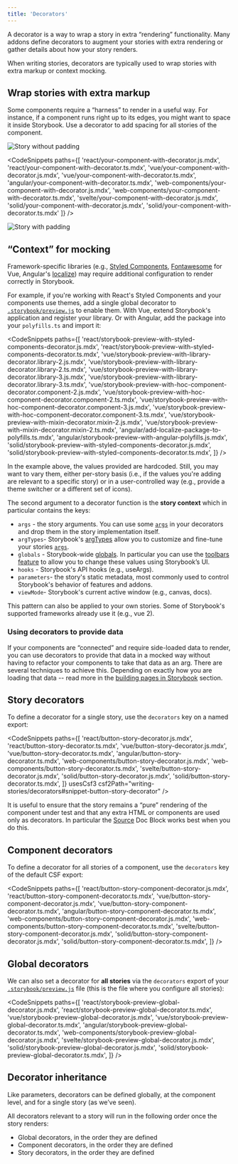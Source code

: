```yaml
---
title: 'Decorators'
---
```


<YouTubeCallout id="4yi_yCTkgng" title="Storybook Decorators Crash Course" />

A decorator is a way to wrap a story in extra “rendering” functionality. Many addons define decorators to augment your stories with extra rendering or gather details about how your story renders.

When writing stories, decorators are typically used to wrap stories with extra markup or context mocking.

## Wrap stories with extra markup

Some components require a “harness” to render in a useful way. For instance, if a component runs right up to its edges, you might want to space it inside Storybook. Use a decorator to add spacing for all stories of the component.

![Story without padding](./decorators-no-padding.png)

<CodeSnippets
paths={[
'react/your-component-with-decorator.js.mdx',
'react/your-component-with-decorator.ts.mdx',
'vue/your-component-with-decorator.js.mdx',
'vue/your-component-with-decorator.ts.mdx',
'angular/your-component-with-decorator.ts.mdx',
'web-components/your-component-with-decorator.js.mdx',
'web-components/your-component-with-decorator.ts.mdx',
'svelte/your-component-with-decorator.js.mdx',
'solid/your-component-with-decorator.js.mdx',
'solid/your-component-with-decorator.ts.mdx'
]}
/>

![Story with padding](./decorators-padding.png)

## “Context” for mocking

Framework-specific libraries (e.g., [Styled Components](https://styled-components.com/), [Fontawesome](https://github.com/FortAwesome/vue-fontawesome) for Vue, Angular's [localize](https://angular.io/api/localize)) may require additional configuration to render correctly in Storybook.

For example, if you're working with React's Styled Components and your components use themes, add a single global decorator to [`.storybook/preview.js`](../configure/index.md#configure-story-rendering) to enable them. With Vue, extend Storybook's application and register your library. Or with Angular, add the package into your `polyfills.ts` and import it:

<CodeSnippets
paths={[
'react/storybook-preview-with-styled-components-decorator.js.mdx',
'react/storybook-preview-with-styled-components-decorator.ts.mdx',
'vue/storybook-preview-with-library-decorator.library-2.js.mdx',
'vue/storybook-preview-with-library-decorator.library-2.ts.mdx',
'vue/storybook-preview-with-library-decorator.library-3.js.mdx',
'vue/storybook-preview-with-library-decorator.library-3.ts.mdx',
'vue/storybook-preview-with-hoc-component-decorator.component-2.js.mdx',
'vue/storybook-preview-with-hoc-component-decorator.component-2.ts.mdx',
'vue/storybook-preview-with-hoc-component-decorator.component-3.js.mdx',
'vue/storybook-preview-with-hoc-component-decorator.component-3.ts.mdx',
'vue/storybook-preview-with-mixin-decorator.mixin-2.js.mdx',
'vue/storybook-preview-with-mixin-decorator.mixin-2.ts.mdx',
'angular/add-localize-package-to-polyfills.ts.mdx',
'angular/storybook-preview-with-angular-polyfills.js.mdx',
'solid/storybook-preview-with-styled-components-decorator.js.mdx',
'solid/storybook-preview-with-styled-components-decorator.ts.mdx',
]}
/>

In the example above, the values provided are hardcoded. Still, you may want to vary them, either per-story basis (i.e., if the values you're adding are relevant to a specific story) or in a user-controlled way (e.g., provide a theme switcher or a different set of icons).

The second argument to a decorator function is the **story context** which in particular contains the keys:

- `args` - the story arguments. You can use some [`args`](./args.md) in your decorators and drop them in the story implementation itself.
- `argTypes`- Storybook's [argTypes](../api/arg-types.md) allow you to customize and fine-tune your stories [`args`](./args.md).
- `globals` - Storybook-wide [globals](../essentials/toolbars-and-globals.md#globals). In particular you can use the [toolbars feature](../essentials/toolbars-and-globals.md#global-types-toolbar-annotations) to allow you to change these values using Storybook’s UI.
- `hooks` - Storybook's API hooks (e.g., useArgs).
- `parameters`- the story's static metadata, most commonly used to control Storybook's behavior of features and addons.
- `viewMode`- Storybook's current active window (e.g., canvas, docs).

<Callout variant="info" icon="💡">

This pattern can also be applied to your own stories. Some of Storybook's supported frameworks already use it (e.g., vue 2).

</Callout>

### Using decorators to provide data

If your components are “connected” and require side-loaded data to render, you can use decorators to provide that data in a mocked way without having to refactor your components to take that data as an arg. There are several techniques to achieve this. Depending on exactly how you are loading that data -- read more in the [building pages in Storybook](./build-pages-with-storybook.md) section.

## Story decorators

To define a decorator for a single story, use the `decorators` key on a named export:

<CodeSnippets
paths={[
'react/button-story-decorator.js.mdx',
'react/button-story-decorator.ts.mdx',
'vue/button-story-decorator.js.mdx',
'vue/button-story-decorator.ts.mdx',
'angular/button-story-decorator.ts.mdx',
'web-components/button-story-decorator.js.mdx',
'web-components/button-story-decorator.ts.mdx',
'svelte/button-story-decorator.js.mdx',
'solid/button-story-decorator.js.mdx',
'solid/button-story-decorator.ts.mdx',
]}
usesCsf3
csf2Path="writing-stories/decorators#snippet-button-story-decorator"
/>

It is useful to ensure that the story remains a “pure” rendering of the component under test and that any extra HTML or components are used only as decorators. In particular the [Source](../api/doc-block-source.md) Doc Block works best when you do this.

## Component decorators

To define a decorator for all stories of a component, use the `decorators` key of the default CSF export:

<CodeSnippets
paths={[
'react/button-story-component-decorator.js.mdx',
'react/button-story-component-decorator.ts.mdx',
'vue/button-story-component-decorator.js.mdx',
'vue/button-story-component-decorator.ts.mdx',
'angular/button-story-component-decorator.ts.mdx',
'web-components/button-story-component-decorator.js.mdx',
'web-components/button-story-component-decorator.ts.mdx',
'svelte/button-story-component-decorator.js.mdx',
'solid/button-story-component-decorator.js.mdx',
'solid/button-story-component-decorator.ts.mdx',
]}
/>

## Global decorators

We can also set a decorator for **all stories** via the `decorators` export of your [`.storybook/preview.js`](../configure/index.md#configure-story-rendering) file (this is the file where you configure all stories):

<CodeSnippets
paths={[
'react/storybook-preview-global-decorator.js.mdx',
'react/storybook-preview-global-decorator.ts.mdx',
'vue/storybook-preview-global-decorator.js.mdx',
'vue/storybook-preview-global-decorator.ts.mdx',
'angular/storybook-preview-global-decorator.ts.mdx',
'web-components/storybook-preview-global-decorator.js.mdx',
'svelte/storybook-preview-global-decorator.js.mdx',
'solid/storybook-preview-global-decorator.js.mdx',
'solid/storybook-preview-global-decorator.ts.mdx',
]}
/>

## Decorator inheritance

Like parameters, decorators can be defined globally, at the component level, and for a single story (as we’ve seen).

All decorators relevant to a story will run in the following order once the story renders:

- Global decorators, in the order they are defined
- Component decorators, in the order they are defined
- Story decorators, in the order they are defined
